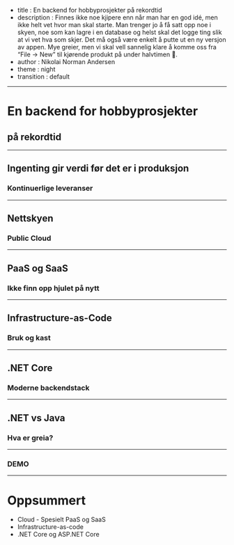 - title : En backend for hobbyprosjekter på rekordtid
- description : Finnes ikke noe kjipere enn når man har en god idé, men ikke helt vet hvor man skal starte. Man trenger jo å få satt opp noe i skyen, noe som kan lagre i en database og helst skal det logge ting slik at vi vet hva som skjer. Det må også være enkelt å putte ut en ny versjon av appen. Mye greier, men vi skal vell sannelig klare å komme oss fra “File -> New” til kjørende produkt på under halvtimen 💪.
- author : Nikolai Norman Andersen
- theme : night
- transition : default

***

# En backend for hobbyprosjekter
##  på rekordtid

***

## Ingenting gir verdi før det er i produksjon
### Kontinuerlige leveranser

---

## Nettskyen
### Public Cloud

---

## PaaS og SaaS
### Ikke finn opp hjulet på nytt

---

## Infrastructure-as-Code
### Bruk og kast

***

## .NET Core
### Moderne backendstack

---

## .NET vs Java
### Hva er greia?

***

### DEMO

***

# Oppsummert

* Cloud - Spesielt PaaS og SaaS
* Infrastructure-as-code
* .NET Core og ASP.NET Core